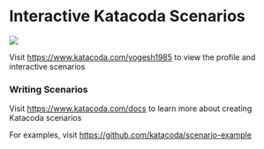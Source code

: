 # Interactive Katacoda Scenarios

[![](http://shields.katacoda.com/katacoda/yogesh1985/count.svg)](https://www.katacoda.com/yogesh1985 "Get your profile on Katacoda.com")

Visit https://www.katacoda.com/yogesh1985 to view the profile and interactive scenarios

### Writing Scenarios
Visit https://www.katacoda.com/docs to learn more about creating Katacoda scenarios

For examples, visit https://github.com/katacoda/scenario-example
